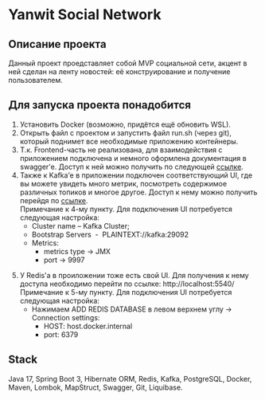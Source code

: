 # Yanwit Social Network
## Описание проекта
Данный проект проедставляет собой MVP социальной сети, акцент в ней сделан на ленту новостей: её конструирование и получение пользователем. 
## Для запуска проекта понадобится
1. Установить Docker (возможно, придётся ещё обновить WSL).
2. Открыть файл с проектом и запустить файл run.sh (через git), который поднимет все необходимые приложению контейнеры.
3. Т.к. Frontend-часть не реализована, для взаимодействия с приложением подключена и немного оформлена документация в swagger’е.
Доступ к ней можно получить по следующей [ссылке](http://localhost:8080/swagger-ui/index.html#/ "http://localhost:8080/swagger-ui/index.html#/").
5. Также к Kafka’е в приложении подключен соответствующий UI, где вы можете увидеть много метрик, посмотреть содержимое различных топиков и многое другое.
Доступ к нему можно получить перейдя по [ссылке](http://localhost:8082/ "http://localhost:8082/").  
Примечание к 4-му пункту. Для подключения UI потребуется следующая настройка:
   - Cluster name – Kafka Cluster;
   - Bootstrap Servers  -  PLAINTEXT://kafka:29092
   - Metrics:
      - metrics type -> JMX
      - port -> 9997
5) У Redis'а в проиложении тоже есть свой UI. Для получения к нему доступа необходимо перейти по ссылке: http://localhost:5540/  
Примечание к 5-му пункту. Для подключения UI потребуется следующая настройка:
   - Нажимаем ADD REDIS DATABASE в левом верхнем углу -> Connection settings:
       - HOST: host.docker.internal
       - port: 6379
## Stack
Java 17, Spring Boot 3, Hibernate ORM, Redis, Kafka, PostgreSQL, Docker, Maven, Lombok, MapStruct, Swagger, Git, Liquibase.

       

